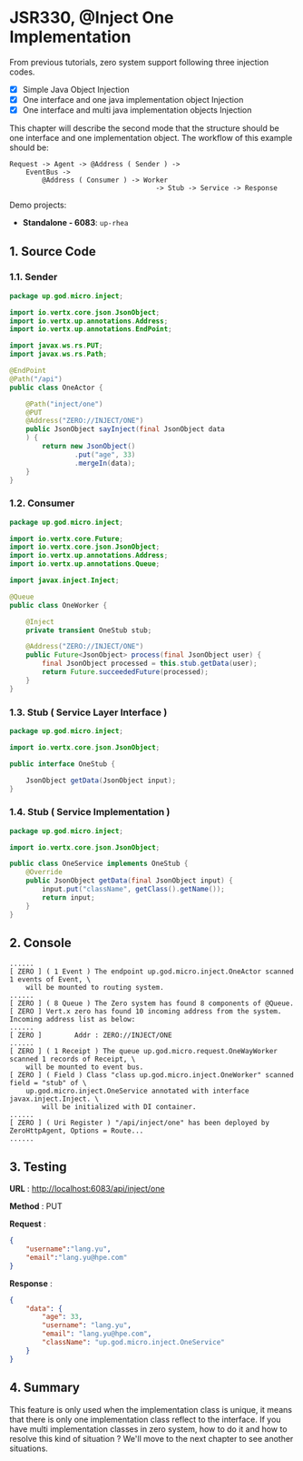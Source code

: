 # JSR330, @Inject One Implementation

From previous tutorials, zero system support following three injection codes.

* [x] Simple Java Object Injection
* [x] One interface and one java implementation object Injection
* [x] One interface and multi java implementation objects Injection

This chapter will describe the second mode that the structure should be one interface and one implementation object. The
workflow of this example should be:

```shell
Request -> Agent -> @Address ( Sender ) -> 
    EventBus -> 
        @Address ( Consumer ) -> Worker 
                                    -> Stub -> Service -> Response
```

Demo projects:

* **Standalone - 6083**: `up-rhea`

## 1. Source Code

### 1.1. Sender

```java
package up.god.micro.inject;

import io.vertx.core.json.JsonObject;
import io.vertx.up.annotations.Address;
import io.vertx.up.annotations.EndPoint;

import javax.ws.rs.PUT;
import javax.ws.rs.Path;

@EndPoint
@Path("/api")
public class OneActor {

    @Path("inject/one")
    @PUT
    @Address("ZERO://INJECT/ONE")
    public JsonObject sayInject(final JsonObject data
    ) {
        return new JsonObject()
                .put("age", 33)
                .mergeIn(data);
    }
}
```

### 1.2. Consumer

```java
package up.god.micro.inject;

import io.vertx.core.Future;
import io.vertx.core.json.JsonObject;
import io.vertx.up.annotations.Address;
import io.vertx.up.annotations.Queue;

import javax.inject.Inject;

@Queue
public class OneWorker {

    @Inject
    private transient OneStub stub;

    @Address("ZERO://INJECT/ONE")
    public Future<JsonObject> process(final JsonObject user) {
        final JsonObject processed = this.stub.getData(user);
        return Future.succeededFuture(processed);
    }
}
```

### 1.3. Stub \( Service Layer Interface \)

```java
package up.god.micro.inject;

import io.vertx.core.json.JsonObject;

public interface OneStub {

    JsonObject getData(JsonObject input);
}
```

### 1.4. Stub \( Service Implementation \)

```java
package up.god.micro.inject;

import io.vertx.core.json.JsonObject;

public class OneService implements OneStub {
    @Override
    public JsonObject getData(final JsonObject input) {
        input.put("className", getClass().getName());
        return input;
    }
}
```

## 2. Console

```shell
......
[ ZERO ] ( 1 Event ) The endpoint up.god.micro.inject.OneActor scanned 1 events of Event, \
    will be mounted to routing system.
......
[ ZERO ] ( 8 Queue ) The Zero system has found 8 components of @Queue.
[ ZERO ] Vert.x zero has found 10 incoming address from the system. Incoming address list as below: 
......
[ ZERO ]        Addr : ZERO://INJECT/ONE
......
[ ZERO ] ( 1 Receipt ) The queue up.god.micro.request.OneWayWorker scanned 1 records of Receipt, \
    will be mounted to event bus.
[ ZERO ] ( Field ) Class "class up.god.micro.inject.OneWorker" scanned field = "stub" of \
    up.god.micro.inject.OneService annotated with interface javax.inject.Inject. \
        will be initialized with DI container.
......
[ ZERO ] ( Uri Register ) "/api/inject/one" has been deployed by ZeroHttpAgent, Options = Route...
......
```

## 3. Testing

**URL** : [http://localhost:6083/api/inject/one](http://localhost:6083/api/inject/one)

**Method** : PUT

**Request** :

```json
{
    "username":"lang.yu",
    "email":"lang.yu@hpe.com"
}
```

**Response** :

```json
{
    "data": {
        "age": 33,
        "username": "lang.yu",
        "email": "lang.yu@hpe.com",
        "className": "up.god.micro.inject.OneService"
    }
}
```

## 4. Summary

This feature is only used when the implementation class is unique, it means that there is only one implementation class
reflect to the interface. If you have multi implementation classes in zero system, how to do it and how to resolve this
kind of situation ? We'll move to the next chapter to see another situations.




